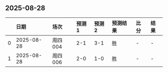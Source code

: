

## 2025-08-28

|    | 日期         | 场次    | 预测1   | 预测2   | 预测结果   | 比分   | 结果   |
|---:|:-----------|:------|:------|:------|:-------|:-----|:-----|
|  0 | 2025-08-28 | 周四004 | 2-1   | 3-1   | 胜      | -    | -    |
|  1 | 2025-08-28 | 周四006 | 2-0   | 1-0   | 胜      | -    | -    |

